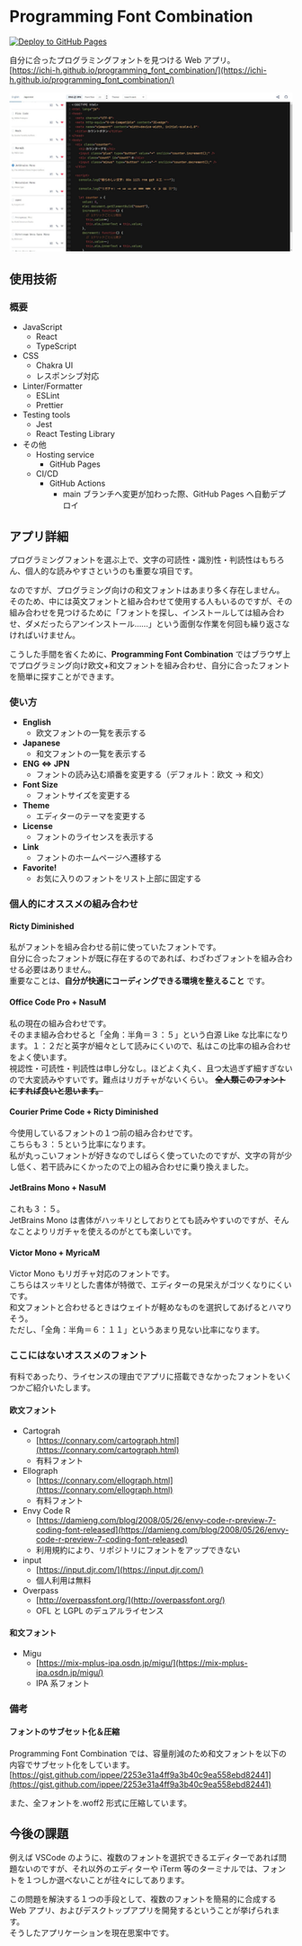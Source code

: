 # Programming Font Combination

[![Deploy to GitHub Pages](https://github.com/ichi-h/programming_font_combination/actions/workflows/pages-hosting.yml/badge.svg?branch=main)](https://github.com/ichi-h/programming_font_combination/actions/workflows/pages-hosting.yml)

自分に合ったプログラミングフォントを見つける Web アプリ。  
[https://ichi-h.github.io/programming_font_combination/](https://ichi-h.github.io/programming_font_combination/)

![App](./images/app.jpg)

## 使用技術

### 概要

- JavaScript
  - React
  - TypeScript
- CSS
  - Chakra UI
  - レスポンシブ対応
- Linter/Formatter
  - ESLint
  - Prettier
- Testing tools
  - Jest
  - React Testing Library
- その他
  - Hosting service
    - GitHub Pages
  - CI/CD
    - GitHub Actions
      - main ブランチへ変更が加わった際、GitHub Pages へ自動デプロイ

## アプリ詳細

プログラミングフォントを選ぶ上で、文字の可読性・識別性・判読性はもちろん、個人的な読みやすさというのも重要な項目です。

なのですが、プログラミング向けの和文フォントはあまり多く存在しません。  
そのため、中には英文フォントと組み合わせて使用する人もいるのですが、その組み合わせを見つけるために「フォントを探し、インストールしては組み合わせ、ダメだったらアンインストール……」という面倒な作業を何回も繰り返さなければいけません。

こうした手間を省くために、**Programming Font Combination** ではブラウザ上でプログラミング向け欧文+和文フォントを組み合わせ、自分に合ったフォントを簡単に探すことができます。

### 使い方

- **English**
  - 欧文フォントの一覧を表示する
- **Japanese**
  - 和文フォントの一覧を表示する
- **ENG ⇔ JPN**
  - フォントの読み込む順番を変更する（デフォルト：欧文 → 和文）
- **Font Size**
  - フォントサイズを変更する
- **Theme**
  - エディターのテーマを変更する
- **License**
  - フォントのライセンスを表示する
- **Link**
  - フォントのホームページへ遷移する
- **Favorite!**
  - お気に入りのフォントをリスト上部に固定する

### 個人的にオススメの組み合わせ

#### Ricty Diminished

私がフォントを組み合わせる前に使っていたフォントです。  
自分に合ったフォントが既に存在するのであれば、わざわざフォントを組み合わせる必要はありません。  
重要なことは、**自分が快適にコーディングできる環境を整えること** です。

#### Office Code Pro + NasuM

私の現在の組み合わせです。  
そのまま組み合わせると「全角：半角＝３：５」という白源 Like な比率になります。１：２だと英字が細々として読みにくいので、私はこの比率の組み合わせをよく使います。  
視認性・可読性・判読性は申し分なし。ほどよく丸く、且つ太過ぎず細すぎないので大変読みやすいです。難点はリガチャがないくらい。 ~~**全人類このフォントにすれば良いと思います。**~~

#### Courier Prime Code + Ricty Diminished

今使用しているフォントの１つ前の組み合わせです。  
こちらも３：５という比率になります。  
私が丸っこいフォントが好きなのでしばらく使っていたのですが、文字の背が少し低く、若干読みにくかったので上の組み合わせに乗り換えました。

#### JetBrains Mono + NasuM

これも３：５。  
JetBrains Mono は書体がハッキリとしておりとても読みやすいのですが、そんなことよりリガチャを使えるのがとても楽しいです。

#### Victor Mono + MyricaM

Victor Mono もリガチャ対応のフォントです。  
こちらはスッキリとした書体が特徴で、エディターの見栄えがゴツくなりにくいです。  
和文フォントと合わせるときはウェイトが軽めなものを選択してあげるとハマりそう。  
ただし、「全角：半角＝６：１１」というあまり見ない比率になります。

### ここにはないオススメのフォント

有料であったり、ライセンスの理由でアプリに搭載できなかったフォントをいくつかご紹介いたします。

#### 欧文フォント

- Cartograh
  - [https://connary.com/cartograph.html](https://connary.com/cartograph.html)
  - 有料フォント
- Ellograph
  - [https://connary.com/ellograph.html](https://connary.com/ellograph.html)
  - 有料フォント
- Envy Code R
  - [https://damieng.com/blog/2008/05/26/envy-code-r-preview-7-coding-font-released](https://damieng.com/blog/2008/05/26/envy-code-r-preview-7-coding-font-released)
  - 利用規約により、リポジトリにフォントをアップできない
- input
  - [https://input.djr.com/](https://input.djr.com/)
  - 個人利用は無料
- Overpass
  - [http://overpassfont.org/](http://overpassfont.org/)
  - OFL と LGPL のデュアルライセンス

#### 和文フォント

- Migu
  - [https://mix-mplus-ipa.osdn.jp/migu/](https://mix-mplus-ipa.osdn.jp/migu/)
  - IPA 系フォント

### 備考

#### フォントのサブセット化＆圧縮

Programming Font Combination では、容量削減のため和文フォントを以下の内容でサブセット化をしています。  
[https://gist.github.com/ippee/2253e31a4ff9a3b40c9ea558ebd82441](https://gist.github.com/ippee/2253e31a4ff9a3b40c9ea558ebd82441)

また、全フォントを.woff2 形式に圧縮しています。

## 今後の課題

例えば VSCode のように、複数のフォントを選択できるエディターであれば問題ないのですが、それ以外のエディターや iTerm 等のターミナルでは、フォントを１つしか選べないことが往々にしてあります。

この問題を解決する１つの手段として、複数のフォントを簡易的に合成する Web アプリ、およびデスクトップアプリを開発するということが挙げられます。  
そうしたアプリケーションを現在思案中です。
